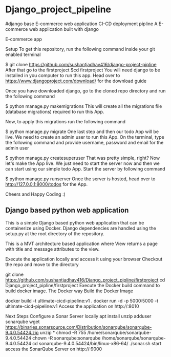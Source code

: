 # Django_project_pipeline

#django base E-commerce web application CI-CD deployment pipline A E-commerce web application built with django

E-commerce app

Setup To get this repository, run the following command inside your git enabled terminal

$ git clone https://github.com/sushantjadhav416/django-project-pipline After that go to the firstproject $cd firstproject You will need django to be installed in you computer to run this app. Head over to https://www.djangoproject.com/download/ for the download guide

Once you have downloaded django, go to the cloned repo directory and run the following command

$ python manage.py makemigrations This will create all the migrations file (database migrations) required to run this App.

Now, to apply this migrations run the following command

$ python manage.py migrate One last step and then our todo App will be live. We need to create an admin user to run this App. On the terminal, type the following command and provide username, password and email for the admin user

$ python manage.py createsuperuser That was pretty simple, right? Now let's make the App live. We just need to start the server now and then we can start using our simple todo App. Start the server by following command

$ python manage.py runserver Once the server is hosted, head over to http://127.0.0.1:8000/todos for the App.

Cheers and Happy Coding :)

##  Django based python web application
This is a simple Django based python web application that can be containerize using Docker. Django dependencies are handled using the setup.py at the root directory of the repository.

This is a MVT architecture based application where View returns a page with title and message attributes to the view.

Execute the application locally and access it using your browser
Checkout the repo and move to the directory

git clone https://github.com/sushantjadhav416/Django_project_pipline/firstproject
     cd Django_project_pipline/firstproject
Execute the Docker build command to build docker image.
The Docker way
Build the Docker Image

docker build -t ultimate-cicd-pipeline:v1 .
docker run -d -p 5000:5000 -t ultimate-cicd-pipeline:v1
Access the application on http://<ip-address>:8010

Next Steps
Configure a Sonar Server locally
apt install unzip
adduser sonarqube
wget https://binaries.sonarsource.com/Distribution/sonarqube/sonarqube-9.4.0.54424.zip
unzip *
chmod -R 755 /home/sonarqube/sonarqube-9.4.0.54424
chown -R sonarqube:sonarqube /home/sonarqube/sonarqube-9.4.0.54424
cd sonarqube-9.4.0.54424/bin/linux-x86-64/
./sonar.sh start
access the SonarQube Server on http://<ip-address>:9000
